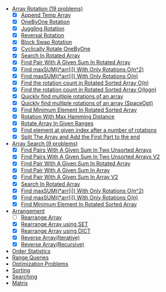* [Array Rotation (19 problems)](Rotation)
    - [x] [Append Temp Array](Rotation/AppendTempArray.py)
    - [x] [OneByOne Rotation](Rotation/OneByOne.py)
    - [x] [Juggling Rotation](Rotation/Juggling.py)
    - [x] [Reversal Rotation](Rotation/Reversal.py)
    - [x] [Block Swap Rotation](Rotation/BlockSwap.py)
    - [x] [Cyclically Rotate OneByOne](Rotation/Cyclically.py)
    - [x] [Search In Rotated Array](Rotation/SearchInRotated.py)
    - [x] [Find Pair With A Given Sum In Rotated Array](Rotation/PairWithGivenSumRotatedArr.py)
    - [x] [Find maxSUM(i*arr[i]) With Only Rotations O(n^2)](Rotation/MaxSumRotation.py)
    - [x] [Find maxSUM(i*arr[i]) With Only Rotations O(n)](Rotation/MaxSumRotationV2.py)
    - [x] [Find the rotation count in Rotated Sorted Array O(n)](Rotation/RotationCount.py)
    - [x] [Find the rotation count in Rotated Sorted Array O(logn)](Rotation/RotationCountV2.py)
    - [x] [Quickly find multiple rotations of an array](Rotation/MultipleRotations.py)
    - [x] [Quickly find multiple rotations of an array (SpaceOpt)](Rotation/MultipleRotationsV2.py)
    - [x] [Find Minimum Element In Rotated Sorted Array](Rotation/FindMinInRotatedSortedArr.py)
    - [x] [Rotation With Max Hamming Distance](Rotation/MaxHammingDistance.py)
    - [x] [Rotate Array In Given Ranges](Rotation/RotateInGivenRanges.py)
    - [x] [Find element at given index after a number of rotations](Rotation/FindAfterNRotations.py)
    - [x] [Split The Array and Add the First Part to the end](Rotation/SplitAndAppend.py)
* [Array Search (9 problems)](Search)
    - [x] [Find Pairs With A Given Sum In Two Unsorted Arrays](Search/PairsTwoUnsortedArraysV1.py)
    - [x] [Find Pairs With A Given Sum In Two Unsorted Arrays V2](Search/PairsTwoUnsortedArraysV2.py)
    - [x] [Find Pair With A Given Sum In Rotated Array](Rotation/PairWithGivenSumRotatedArr.py)
    - [x] [Find Pair With A Given Sum In Array](Search/PairWithSumV1.py)
    - [x] [Find Pair With A Given Sum In Array V2](Search/PairWithSumV2.py)
    - [x] [Search In Rotated Array](Rotation/SearchInRotated.py)
    - [x] [Find maxSUM(i*arr[i]) With Only Rotations O(n^2)](Rotation/MaxSumRotation.py)
    - [x] [Find maxSUM(i*arr[i]) With Only Rotations O(n)](Rotation/MaxSumRotationV2.py)
    - [x] [Find Minimum Element In Rotated Sorted Array](Rotation/FindMinInRotatedSortedArr.py)
* [Arrangement](Arrangement)
    - [ ] [Rearrange Array]()
    - [x] [Rearrange Array using SET](Arrangement/RearrangeV2.py)
    - [x] [Rearrange Array using DICT](Arrangement/RearrangeV3.py)
    - [x] [Reverse Array(Iterative)](Arrangement/ReverseArrOrString(Iterative).py)
    - [x] [Reverse Array(Recursive)](Arrangement/ReverseArrOrString(Recursive).py)
* [Order Statistics]()
* [Range Queries]()
* [Optimization Problems]()
* [Sorting]()
* [Searching]()
* [Matrix]()